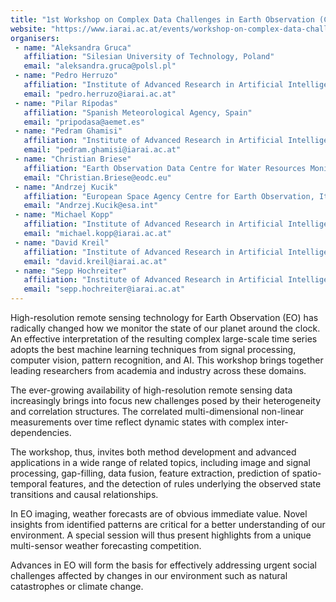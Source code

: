 ```yaml
---
title: "1st Workshop on Complex Data Challenges in Earth Observation (CDCEO)"
website: "https://www.iarai.ac.at/events/workshop-on-complex-data-challenges-in-earth-observation/"
organisers:
 - name: "Aleksandra Gruca"
   affiliation: "Silesian University of Technology, Poland"
   email: "aleksandra.gruca@polsl.pl"
 - name: "Pedro Herruzo"
   affiliation: "Institute of Advanced Research in Artificial Intelligence, Austria"
   email: "pedro.herruzo@iarai.ac.at"
 - name: "Pilar Rípodas"
   affiliation: "Spanish Meteorological Agency, Spain"
   email: "pripodasa@aemet.es"
 - name: "Pedram Ghamisi"
   affiliation: "Institute of Advanced Research in Artificial Intelligence, Austria; Helmholtz-Zentrum Dresden-Rossendorf, Germany"
   email: "pedram.ghamisi@iarai.ac.at"
 - name: "Christian Briese"
   affiliation: "Earth Observation Data Centre for Water Resources Monitoring, Austria"
   email: "Christian.Briese@eodc.eu"
 - name: "Andrzej Kucik"
   affiliation: "European Space Agency Centre for Earth Observation, Italy"
   email: "Andrzej.Kucik@esa.int"
 - name: "Michael Kopp"
   affiliation: "Institute of Advanced Research in Artificial Intelligence, Austria; Here Technologies, Switzerland"
   email: "michael.kopp@iarai.ac.at"
 - name: "David Kreil"
   affiliation: "Institute of Advanced Research in Artificial Intelligence, Austria"
   email: "david.kreil@iarai.ac.at"
 - name: "Sepp Hochreiter"
   affiliation: "Institute of Advanced Research in Artificial Intelligence, Austria"
   email: "sepp.hochreiter@iarai.ac.at"
---
```


High-resolution remote sensing technology for Earth Observation (EO) has radically changed how we monitor the state of our planet around the clock. An effective interpretation of the resulting complex large-scale time series adopts the best machine learning techniques from signal processing, computer vision, pattern recognition, and AI. This workshop brings together leading researchers from academia and industry across these domains. 

The ever-growing availability of high-resolution remote sensing data increasingly brings into focus new challenges posed by their heterogeneity and correlation structures. The correlated multi-dimensional non-linear measurements over time reflect dynamic states with complex inter-dependencies. 

The workshop, thus, invites both method development and advanced applications in a wide range of related topics, including image and signal processing, gap-filling, data fusion, feature extraction, prediction of spatio-temporal features, and the detection of rules underlying the observed state transitions and causal relationships. 

In EO imaging, weather forecasts are of obvious immediate value. Novel insights from identified patterns are critical for a better understanding of our environment. A special session will thus present highlights from a unique multi-sensor weather forecasting competition. 

Advances in EO will form the basis for effectively addressing urgent social challenges affected by changes in our environment such as natural catastrophes or climate change. 
